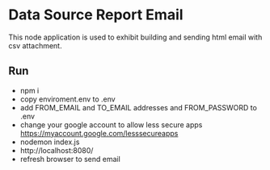 # Data Source Report Email

This node application is used to exhibit building and sending html email with csv attachment. 


## Run
- npm i
- copy enviroment.env to .env
- add FROM_EMAIL and TO_EMAIL addresses and FROM_PASSWORD to .env
- change your google account to allow less secure apps https://myaccount.google.com/lesssecureapps
- nodemon index.js
- http://localhost:8080/
- refresh browser to send email

